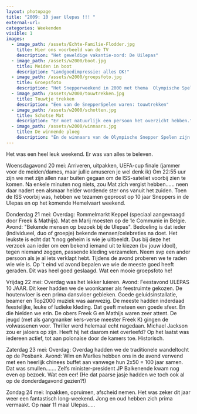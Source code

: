 ```yaml
---
layout: photopage
title: "2009: 10 jaar Ulepas !!! "
external-url:
categories: Weekenden
visible: 1
images:
  - image_path: /assets/Echte-Familie-Flodder.jpg
    title: Hier ons voorbeeld van de TV
    description: "Het geweldige vakantie-oord: De Uilepas"
  - image_path: /assets/w2000/boot.jpg
    title: Meiden in boot
    description: "Landgoedimpressie: alles OK!"
  - image_path: /assets/w2000/groepsfoto.jpg
    title: Groepsfoto
    description: "Het Snepperweekend in 2000 met thema  Olympische Spelen: Frankrijk, Columbia, Belgie, Schotland en Mexico waren vertegenwoordigd." 
  - image_path: /assets/w2000/touwtrekken.jpg
    title: Touwtje trekken
    description: "Een van de SnepperSpelen waren: touwtrekken"
  - image_path: /assets/w2000/schotten.jpg
    title: Schotse Mat
    description: "Er moet natuurlijk een persoon het overzicht hebben."
  - image_path: /assets/w2000/winnaars.jpg
    title: De winnende ploeg
    description: "En de winnaars van de Olympische Snepper Spelen zijn: "
---
```


Het was een heel leuk weekend. Er was van alles te beleven.

Woensdagavond 20 mei:
Arriveren, uitpakken, UEFA-cup finale (jammer voor de meiden/dames, maar jullie amuseren je wel denk ik)
Om 22:55 uur zijn we met zijn allen naar buiten gegaan om de ISS-sateliet voorbij zien te komen. Na enkele minuten nog niets, zou Mat zich vergist hebben...... neen daar nadert een alsmaar helder wordende ster ons vanuit het zuiden.
Toen de ISS voorbij was, hebben we tezamen geproost op 10 jaar Sneppers in de Ulepas en op het komende Hemelvaart weekend.

Donderdag 21 mei:
Overdag: Rommelmarkt Keppel (speciaal aangevraagd door Freek & Mathijs). Mat en Marij moesten op de 1e Communie in Belgie.
Avond: "Bekende mensen op bezoek bij de Ulepas". Bedoeling is dat ieder (individueel, duo of groepje) bekende mensen/celebreties na doet. Het leukste is echt dat 't nog geheim is wie je uitbeeldt.
Dus bij deze het verzoek aan ieder om een bekend iemand uit te kiezen (bv jouw idool), tegen niemand zeggen, passende kleding verzamelen. Neem svp een ander persoon als je al iets verklapt hebt.
Tijdens de avond proberen we te raden wie wie is. Op 't eind vd avond bepalen we wie de meeste goed heeft geraden.
Dit was heel goed geslaagd. Wat een mooie groepsfoto he!

Vrijdag 22 mei:
Overdag was het lekker luieren.
Avond: Feestavond ULEPAS 10 JAAR. Dit keer hadden we de woonkamer als feestruimte gekozen. De houtenvloer is een prima dansvloer gebleken.
Goede geluidsinstallatie, beamer en Top2000 muziek was aanwezig.
De meeste hadden inderdaad feestelijke, leuke of ludieke kleding. Dat geeft meteen een goede sfeer. En die hielden we erin.
De obers Freek G en Mathijs waren zeer attent.
De jeugd (met als gangmanker kers-verse meester Freek K) gingen de volwassenen voor. Thriller werd helemaal echt nagedaan. Michael Jackson zou er jaloers op zijn. Heeft hij het daarom niet overleefd?
Op het laatst was iedereen actief, tot aan polonaise door de kamers toe. Historisch.

Zaterdag 23 mei:
Overdag:
Overdag hadden we de traditionele wandeltocht op de Posbank.
Avond:
Wim en Marlies hebben ons in de avond verwend met een heerlijk chinees buffet aan vanwege hun 2x50 = 100 jaar samen. Dat was smullen.......
Zelfs minister-president JP Balkenende kwam nog even op bezoek. Wat een eer! (He dat paarse jasje hadden we toch ook al op de donderdagavond gezien?!)

Zondag 24 mei:
Inpakken, opruimen, afscheid nemen.
Het was zeker dit jaar weer een fantastisch long-weekend. Jong en oud hebben zich prima vermaakt.
Op naar 11 maal Ulepas.....